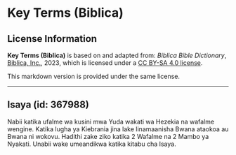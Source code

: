 # Key Terms (Biblica)

## License Information

**Key Terms (Biblica)** is based on and adapted from: _Biblica Bible Dictionary_, [Biblica, Inc.](https://www.biblica.com/), 2023, which is licensed under a [CC BY-SA 4.0 license](https://creativecommons.org/licenses/by-sa/4.0/legalcode.en).

This markdown version is provided under the same license.



--------------------------------

## Isaya (id: 367988)

Nabii katika ufalme wa kusini mwa Yuda wakati wa Hezekia na wafalme wengine. Katika lugha ya Kiebrania jina lake linamaanisha Bwana ataokoa au Bwana ni wokovu. Hadithi zake ziko katika 2 Wafalme na 2 Mambo ya Nyakati. Unabii wake umeandikwa katika kitabu cha Isaya.


